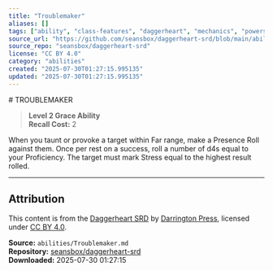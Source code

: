 ```yaml
---
title: "Troublemaker"
aliases: []
tags: ["ability", "class-features", "daggerheart", "mechanics", "powers", "reference", "srd", "ttrpg"]
source_url: "https://github.com/seansbox/daggerheart-srd/blob/main/abilities/Troublemaker.md"
source_repo: "seansbox/daggerheart-srd"
license: "CC BY 4.0"
category: "abilities"
created: "2025-07-30T01:27:15.995135"
updated: "2025-07-30T01:27:15.995135"
---
```


﻿# TROUBLEMAKER

> **Level 2 Grace Ability**  
> **Recall Cost:** 2

When you taunt or provoke a target within Far range, make a Presence Roll against them. Once per rest on a success, roll a number of d4s equal to your Proficiency. The target must mark Stress equal to the highest result rolled.

---

## Attribution

This content is from the [Daggerheart SRD](https://github.com/seansbox/daggerheart-srd/blob/main/abilities/Troublemaker.md) by [Darrington Press](https://darringtonpress.com/), licensed under [CC BY 4.0](https://creativecommons.org/licenses/by/4.0/).

**Source:** `abilities/Troublemaker.md`  
**Repository:** [seansbox/daggerheart-srd](https://github.com/seansbox/daggerheart-srd)  
**Downloaded:** 2025-07-30 01:27:15

